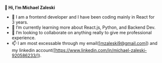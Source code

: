 __👋 Hi, I’m Michael Zaleski__
- 👀 I am a frontend developer and I have been coding mainly in React for 3 years.
- 🌱 I’m currently learning more about React.js, Python, and Backend Dev.
- 💞️ I’m looking to collaborate on anything really to give me professional experience.
- 📫 I am most excessable through my email([mzaleski9@gmail.com]) and my linkedin account([https://www.linkedin.com/in/michael-zaleski-920586233/]).

<!---
Matcha789/Matcha789 is a ✨ special ✨ repository because its `README.md` (this file) appears on your GitHub profile.
You can click the Preview link to take a look at your changes.
--->
